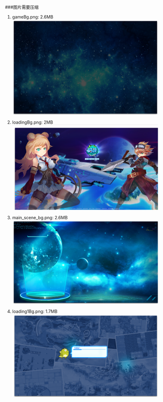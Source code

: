 ###图片需要压缩



1. gameBg.png: 2.6MB
![](gameBG.png)

2. loadingBg.png: 2MB
![](loadingBg.png)

3. main_scene_bg.png: 2.6MB
![](main_scene_bg.png)

4. loading1Bg.png: 1.7MB
![](loading1Bg.png)


